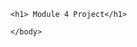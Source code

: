 <!DOCTYPE html>
<html>
  <head>
    <meta charset="utf-8">
    <title>Project: Module 4 Webpage</title>
  </head>
  <body>
    
    <h1> Module 4 Project</h1>
    
    </body>
 </html>
